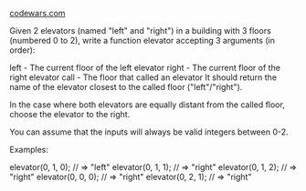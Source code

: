 [codewars.com](https://www.codewars.com/kata/5c374b346a5d0f77af500a5a/train/javascript)

Given 2 elevators (named "left" and "right") in a building with 3 floors (numbered 0 to 2), write a function elevator accepting 3 arguments (in order):

left - The current floor of the left elevator
right - The current floor of the right elevator
call - The floor that called an elevator
It should return the name of the elevator closest to the called floor ("left"/"right").

In the case where both elevators are equally distant from the called floor, choose the elevator to the right.

You can assume that the inputs will always be valid integers between 0-2.

Examples:

elevator(0, 1, 0); // => "left"
elevator(0, 1, 1); // => "right"
elevator(0, 1, 2); // => "right"
elevator(0, 0, 0); // => "right"
elevator(0, 2, 1); // => "right"